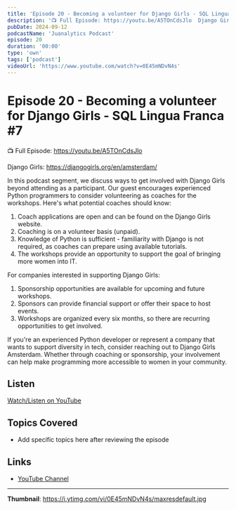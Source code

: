 ```yaml
---
title: 'Episode 20 - Becoming a volunteer for Django Girls - SQL Lingua Franca #7'
description: '📺 Full Episode: https://youtu.be/A5TOnCdsJlo  Django Girls: https://djangogirls.org/en/amsterdam/  In this podcast segment, we discuss ways to get involved with Django Girls beyond attending as a part...'
pubDate: 2024-09-12
podcastName: 'Juanalytics Podcast'
episode: 20
duration: '00:00'
type: 'own'
tags: ['podcast']
videoUrl: 'https://www.youtube.com/watch?v=0E45mNDvN4s'
---
```


# Episode 20 - Becoming a volunteer for Django Girls - SQL Lingua Franca #7

📺 Full Episode: https://youtu.be/A5TOnCdsJlo

Django Girls: https://djangogirls.org/en/amsterdam/

In this podcast segment, we discuss ways to get involved with Django Girls beyond attending as a participant. Our guest encourages experienced Python programmers to consider volunteering as coaches for the workshops. Here's what potential coaches should know:

1. Coach applications are open and can be found on the Django Girls website.
2. Coaching is on a volunteer basis (unpaid).
3. Knowledge of Python is sufficient - familiarity with Django is not required, as coaches can prepare using available tutorials.
4. The workshops provide an opportunity to support the goal of bringing more women into IT.

For companies interested in supporting Django Girls:
1. Sponsorship opportunities are available for upcoming and future workshops.
2. Sponsors can provide financial support or offer their space to host events.
3. Workshops are organized every six months, so there are recurring opportunities to get involved.

If you're an experienced Python developer or represent a company that wants to support diversity in tech, consider reaching out to Django Girls Amsterdam. Whether through coaching or sponsorship, your involvement can help make programming more accessible to women in your community.

## Listen

[Watch/Listen on YouTube](https://www.youtube.com/watch?v=0E45mNDvN4s)

## Topics Covered

- Add specific topics here after reviewing the episode

## Links

- [YouTube Channel](https://www.youtube.com/juanalytics)

---

**Thumbnail**: https://i.ytimg.com/vi/0E45mNDvN4s/maxresdefault.jpg
